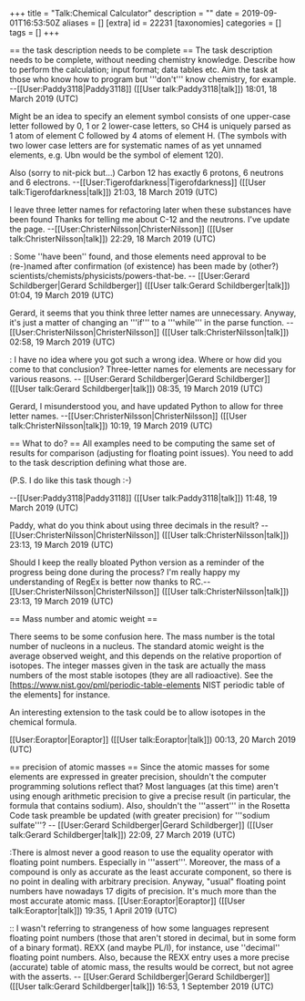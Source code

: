 +++
title = "Talk:Chemical Calculator"
description = ""
date = 2019-09-01T16:53:50Z
aliases = []
[extra]
id = 22231
[taxonomies]
categories = []
tags = []
+++

== the task description needs to be complete == 
The task description needs to be complete, without needing chemistry knowledge.  Describe how to perform the calculation; input format; data tables etc. Aim the task at those who know how to program but '''don't''' know chemistry, for example. --[[User:Paddy3118|Paddy3118]] ([[User talk:Paddy3118|talk]]) 18:01, 18 March 2019 (UTC)

Might be an idea to specify an element symbol consists of one upper-case letter followed by 0, 1 or 2 lower-case letters, so CH4 is uniquely parsed as 1 atom of element C followed by 4 atoms of element H.
(The symbols with two lower case letters are for systematic names of as yet unnamed elements, e.g. Ubn would be the symbol of element 120).

Also (sorry to nit-pick but...) Carbon 12 has exactly 6 protons, 6 neutrons and 6 electrons. --[[User:Tigerofdarkness|Tigerofdarkness]] ([[User talk:Tigerofdarkness|talk]]) 21:03, 18 March 2019 (UTC)

I leave three letter names for refactoring later when these substances have been found
Thanks for telling me about C-12 and the neutrons. I've update the page.
--[[User:ChristerNilsson|ChristerNilsson]] ([[User talk:ChristerNilsson|talk]]) 22:29, 18 March 2019 (UTC)

: Some ''have been'' found, and those elements need approval to be (re-)named after confirmation (of existence) has been made by (other?) scientists/chemists/physicists/powers-that-be.     -- [[User:Gerard Schildberger|Gerard Schildberger]] ([[User talk:Gerard Schildberger|talk]]) 01:04, 19 March 2019 (UTC)

Gerard, it seems that you think three letter names are unnecessary. Anyway, it's just a matter of changing an '''if''' to a '''while''' in the parse function.
--[[User:ChristerNilsson|ChristerNilsson]] ([[User talk:ChristerNilsson|talk]]) 02:58, 19 March 2019 (UTC)

: I have no idea where you got such a wrong idea.   Where or how did you come to that conclusion?   Three-letter names for elements are necessary for various reasons.     -- [[User:Gerard Schildberger|Gerard Schildberger]] ([[User talk:Gerard Schildberger|talk]]) 08:35, 19 March 2019 (UTC)

Gerard, I misunderstood you, and have updated Python to allow for three letter names.
--[[User:ChristerNilsson|ChristerNilsson]] ([[User talk:ChristerNilsson|talk]]) 10:19, 19 March 2019 (UTC)

== What to do? ==
All examples need to be computing the same set of results for comparison (adjusting for floating point issues).
You need to add to the task description defining what those are.

(P.S. I do like this task though :-)

 --[[User:Paddy3118|Paddy3118]] ([[User talk:Paddy3118|talk]]) 11:48, 19 March 2019 (UTC)

Paddy, what do you think about using three decimals in the result?
--[[User:ChristerNilsson|ChristerNilsson]] ([[User talk:ChristerNilsson|talk]]) 23:13, 19 March 2019 (UTC)

Should I keep the really bloated Python version as a reminder of the progress being done during the process? I'm really happy my understanding of RegEx is better now thanks to RC.--[[User:ChristerNilsson|ChristerNilsson]] ([[User talk:ChristerNilsson|talk]]) 23:13, 19 March 2019 (UTC)

== Mass number and atomic weight ==

There seems to be some confusion here. The mass number is the total number of nucleons in a nucleus. The standard atomic weight is the average observed weight, and this depends on the relative proportion of isotopes. The integer masses given in the task are actually the mass numbers of the most stable isotopes (they are all radioactive). See the [https://www.nist.gov/pml/periodic-table-elements NIST periodic table of the elements] for instance.

An interesting extension to the task could be to allow isotopes in the chemical formula.

[[User:Eoraptor|Eoraptor]] ([[User talk:Eoraptor|talk]]) 00:13, 20 March 2019 (UTC)

== precision of atomic masses ==
Since the atomic masses for some elements are expressed in greater precision,   shouldn't the computer programming solutions reflect that?   Most languages (at this time) aren't using enough arithmetic precision to give a precise result   (in particular, the formula that contains sodium).   Also, shouldn't the   '''assert'''   in the Rosetta Code task preamble be updated   (with greater precision)   for   '''sodium sulfate'''?     -- [[User:Gerard Schildberger|Gerard Schildberger]] ([[User talk:Gerard Schildberger|talk]]) 22:09, 27 March 2019 (UTC)

:There is almost never a good reason to use the equality operator with floating point numbers. Especially in '''assert'''. Moreover, the mass of a compound is only as accurate as the least accurate component, so there is no point in dealing with arbitrary precision. Anyway, "usual" floating point numbers have nowadays 17 digits of precision. It's much more than the most accurate atomic mass. [[User:Eoraptor|Eoraptor]] ([[User talk:Eoraptor|talk]]) 19:35, 1 April 2019 (UTC)

:: I wasn't referring to strangeness of how some languages represent floating point numbers   (those that aren't stored in decimal, but in some form of a binary format).   REXX (and maybe PL/I), for instance, use   ''decimal''   floating point numbers.   Also, because the REXX entry uses a more precise (accurate) table of atomic mass, the results would be correct, but not agree with the asserts.     -- [[User:Gerard Schildberger|Gerard Schildberger]] ([[User talk:Gerard Schildberger|talk]]) 16:53, 1 September 2019 (UTC)
